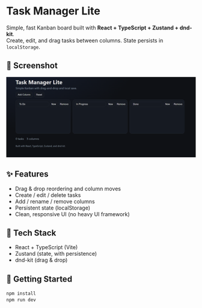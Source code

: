 # Task Manager Lite

Simple, fast Kanban board built with **React + TypeScript + Zustand + dnd-kit**.  
Create, edit, and drag tasks between columns. State persists in `localStorage`.

## 📸 Screenshot

![Task Manager Lite Screenshot](docs/Screenshot.png)


## ✨ Features
- Drag & drop reordering and column moves
- Create / edit / delete tasks
- Add / rename / remove columns
- Persistent state (localStorage)
- Clean, responsive UI (no heavy UI framework)

## 🧰 Tech Stack
- React + TypeScript (Vite)
- Zustand (state, with persistence)
- dnd-kit (drag & drop)

## 🚀 Getting Started
```bash
npm install
npm run dev
